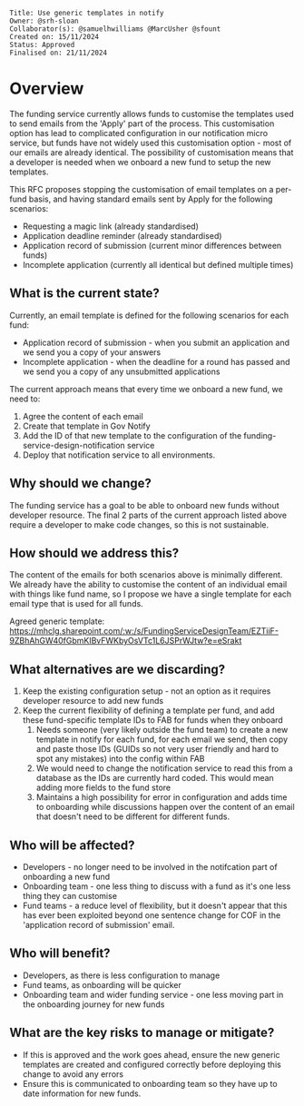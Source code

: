 ```
Title: Use generic templates in notify
Owner: @srh-sloan 
Collaborator(s): @samuelhwilliams @MarcUsher @sfount
Created on: 15/11/2024
Status: Approved
Finalised on: 21/11/2024
```

# Overview
The funding service currently allows funds to customise the templates used to send emails from the 'Apply' part of the process. This customisation option has lead to complicated configuration in our notification micro service, but funds have not widely used this customisation option - most of our emails are already identical. The possibility of customisation means that a developer is needed when we onboard a new fund to setup the new templates.

This RFC proposes stopping the customisation of email templates on a per-fund basis, and having standard emails sent by Apply for the following scenarios:
- Requesting a magic link (already standardised)
- Application deadline reminder (already standardised)
- Application record of submission (current minor differences between funds)
- Incomplete application (currently all identical but defined multiple times)

## What is the current state?
Currently, an email template is defined for the following scenarios for each fund:
- Application record of submission - when you submit an application and we send you a copy of your answers
- Incomplete application - when the deadline for a round has passed and we send you a copy of any unsubmitted applications

The current approach means that every time we onboard a new fund, we need to:

1. Agree the content of each email
2. Create that template in Gov Notify
3. Add the ID of that new template to the configuration of the funding-service-design-notification service
4. Deploy that notification service to all environments.

## Why should we change?

The funding service has a goal to be able to onboard new funds without developer resource. The final 2 parts of the current approach listed above require a developer to make code changes, so this is not sustainable.

## How should we address this?
The content of the emails for both scenarios above is minimally different. We already have the ability to customise the content of an individual email with things like fund name, so I propose we have a single template for each email type that is used for all funds.

Agreed generic template: https://mhclg.sharepoint.com/:w:/s/FundingServiceDesignTeam/EZTiiF-9ZBhAhGW40fGbmKIBvFWKbyOsVTc1L6JSPrWJtw?e=eSrakt

## What alternatives are we discarding?

1. Keep the existing configuration setup - not an option as it requires developer resource to add new funds
2. Keep the current flexibility of defining a template per fund, and add these fund-specific template IDs to FAB for funds when they onboard
    1. Needs someone (very likely outside the fund team) to create a new template in notify for each fund, for each email we send, then copy and paste those IDs (GUIDs so not very user friendly and hard to spot any mistakes) into the config within FAB
    2. We would need to change the notification service to read this from a database as the IDs are currently hard coded. This would mean adding more fields to the fund store
    3. Maintains a high possibility for error in configuration and adds time to onboarding while discussions happen over the content of an email that doesn't need to be different for different funds.

## Who will be affected?
- Developers - no longer need to be involved in the notifcation part of onboarding a new fund
- Onboarding team - one less thing to discuss with a fund as it's one less thing they can customise
- Fund teams - a reduce level of flexibility, but it doesn't appear that this has ever been exploited beyond one sentence change for COF in the 'application record of submission' email.

## Who will benefit?
- Developers, as there is less configuration to manage
- Fund teams, as onboarding will be quicker
- Onboarding team and wider funding service - one less moving part in the onboarding journey for new funds

## What are the key risks to manage or mitigate?
- If this is approved and the work goes ahead, ensure the new generic templates are created and configured correctly before deploying this change to avoid any errors
- Ensure this is communicated to onboarding team so they have up to date information for new funds.
